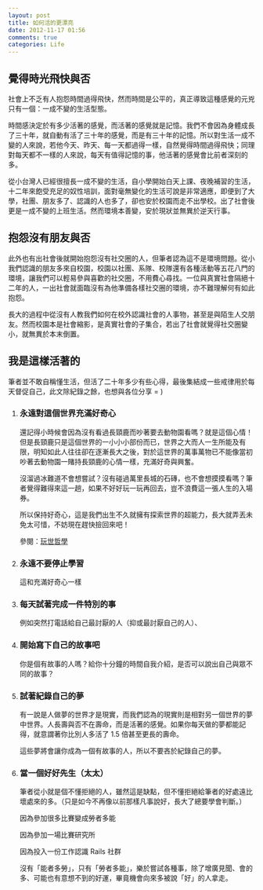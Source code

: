 ```yaml
---
layout: post
title: 如何活的更漂亮
date: 2012-11-17 01:56
comments: true
categories: Life
---
```


## 覺得時光飛快與否

社會上不乏有人抱怨時間過得飛快，然而時間是公平的，真正導致這種感覺的元兇只有一個：一成不變的生活型態。

時間感決定於有多少活著的感覺，而活著的感覺就是記憶。我們不會因為身體成長了三十年，就自動有活了三十年的感覺，而是有三十年的記憶。所以對生活一成不變的人來說，若他今天、昨天、每一天都過得一樣，自然覺得時間過得飛快；同理對每天都不一樣的人來說，每天有值得記憶的事，他活著的感覺會比前者深刻的多。

從小台灣人已經很擅長一成不變的生活，自小學開始白天上課、夜晚補習的生活，十二年來飽受充足的奴性培訓，面對毫無變化的生活可說是非常適應，即便到了大學，社團、朋友多了、認識的人也多了，卻也安於校園而走不出學校。出了社會後更是一成不變的上班生活。然而環境本善變，安於現狀並無異於逆天行事。

## 抱怨沒有朋友與否

此外也有出社會後就開始抱怨沒有社交圈的人，但筆者認為這不是環境問題。從小我們認識的朋友多來自校園，校園以社團、系隊、校隊還有各種活動等五花八門的環境，讓我們可以輕易參與喜歡的社交圈，不用費心尋找。一位與真實社會隔絕十二年的人，一出社會就面臨沒有為他準備各樣社交圈的環境，亦不難理解何有如此抱怨。

長大的過程中從沒有人教我們如何在校外認識社會的人事物，甚至是與陌生人交朋友。然而校園本是社會縮影，是真實社會的子集合，若出了社會就覺得社交圈變小，就無異於本末倒置。

## 我是這樣活著的

筆者並不敢自稱懂生活，但活了二十年多少有些心得，最後集結成一些戒律用於每天督促自己，此文除紀錄之餘，也想與各位分享 = )

1.  ### 永遠對這個世界充滿好奇心

    還記得小時候會因為沒有看過長頸鹿而吵著要去動物園看嗎？就是這個心情！但是長頸鹿只是這個世界的一小小小部份而已，世界之大而人一生所能及有限，明知如此人往往卻在逐漸長大之後，對於這世界的萬事萬物已不能像當初吵著去動物園一賭持長頸鹿的心情一樣，充滿好奇與興奮。

    沒溜過冰難道不會想嘗試？沒有碰過萬里長城的石磚，也不會想摸摸看嗎？筆者覺得難得來這一趟，如果不好好玩一玩再回去，豈不浪費這一張人生的入場券。

    所以保持好奇心，這是我們出生不久就擁有探索世界的超能力，長大就弄丟未免太可惜，不妨現在趕快撿回來吧！

    參閱：[玩世哲學](/2011/12/13/4/)

2.  ### 永遠不要停止學習

    這和充滿好奇心一樣

3.  ### 每天試著完成一件特別的事

    例如突然打電話給自己最討厭的人（抑或最討厭自己的人）、

4.  ### 開始寫下自己的故事吧

    你是個有故事的人嗎？給你十分鐘的時間自我介紹，是否可以說出自己與眾不同的故事？

5.  ### 試著紀錄自己的夢

    有一說是人做夢的世界才是現實，而我們認為的現實則是相對另一個世界的夢中世界。人長壽與否不在壽命，而是活著的感覺。如果你每天做的夢都能記得，就意謂著你比別人多活了 1.5 倍甚至更長的壽命。

    這些夢將會讓你成為一個有故事的人，所以不要吝於紀錄自己的夢。

6.  ### 當一個好好先生（太太）

    筆者從小就是個不懂拒絕的人，雖然這是缺點，但不懂拒絕給筆者的好處遠比壞處來的多。（只是如今不再像以前那樣凡事說好，長大了總要學會判斷。）

    因為參加很多比賽變成勞者多能

    因為參加一場比賽研究所

    因為投入一份工作認識 Rails 社群

    沒有「能者多勞」，只有「勞者多能」，樂於嘗試各種事，除了增廣見聞、會的多、可能也有意想不到的好運，畢竟機會向來多被說「好」的人拿走。